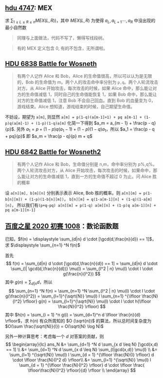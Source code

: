 
## [hdu 4747](http://acm.hdu.edu.cn/showproblem.php?pid=4747): MEX

求 $\sum_{1 \leq L \leq R \leq n} MEX(L, R)$)，其中 $MEX(L, R)$ 为使得 $a_L, a_{L + 1} \cdots, a_{R}$ 中没出现的最小自然数

> 同理与上面做法，代码不写了，懒得写线段树。

> 有的 MEX 定义包含 0, 有的不包含，无所谓啦。

## [HDU 6838 Battle for Wosneth](http://acm.hdu.edu.cn/showproblem.php?pid=6838)
> 有两个人记作 Alice 和 Bob，Alice 的生命值很高，所以可以认为是无限的，Bob 的生命值为 m。两个人的攻击命中率分别为 `p,q`。两个人轮流攻击对方。从 Alice 开始攻击，每次攻击的时候，如果 Alice 命中，那么能让对方的生命值减低 1，同时自己的生命值能恢复 1，如果 Bob 命中，那么能让对方的生命值减低 1，注意 Bob 不会自己回血。直到 Bob 的血量变为 0，游戏结束。Alice 想知道，游戏结束的时候，自己期望生命值。


不妨设，期望为 `a[m]`, 则显然 
`a[m] = p(1-q)(a[m-1]+1) + pq a[m-1] + (1-p)q(a[m]-1) + (1-p)(1-q)a[m]`
化简一下得到 $a_m =  a_{m - 1} + \frac{p - q}{p}$. 另外 $a_1 = p + (1 - p) q (a_1 - 1)  + (1 - p) (1 - q) a_1$，所以 $a_1 = \frac{p - q + pq}{p}$ 即 $a_m = \frac{p - q}{p} m + q$


## [HDU 6842 Battle for Wosneth2](http://acm.hdu.edu.cn/showproblem.php?pid=6842)
> 有两个人记作 Alice 和 Bob，生命值分别是 n,m，命中率分别为 p%,q%。两个人轮流攻击对方，从 Alice 开始攻击，每次攻击的时候，如果命中，那么能让对方的生命值减低 1，直到一方的生命值不超过 0 为止。问 Alice 胜的概率

设 `a[n][m], b[m][n]` 分别表示表示 Alice, Bob 胜的概率。则
`a[n][m] = p(1-b[n][m]) + (1-p)(1-b[n][m])`，
`b[n][m] = q(1-a[m-1][n] + (1-q)(1-a[m][n]`，
所以我们有`(p+q-pq) a[n][m] = p(1-q) a[m][n] + (1-p)q a[m-1][n] + pq a[m-1][n-1]`



## [百度之星 2020 初赛 1008](http://bestcoder.hdu.edu.cn/contests/contest_showproblem.php?cid=889&pid=1008)：数论函数题

已知，$f(n) = \displaystyle \sum_{d|n} d \cdot [\gcd(d,\frac{n}{d}) == 1]$，求 $\displaystyle \sum_{n=1} ^N f(n)$

首先 
$$
f(n) = \sum_{d|n} d \cdot [\gcd(d,\frac{n}{d}) == 1] = \sum_{d|n} d \cdot \sum_{l| \gcd(d,\frac{n}{d})} \mu(l) = \sum_{l^2 | n} \mu(l) \cdot l \cdot g(\frac{n}{l^2})
$$
其中 $g(n) = \displaystyle \sum_{d|n} d$，所以 
$$
\sum_{n=1} ^N f(n) = \sum_{n=1} ^N \sum_{l^2 | n} \mu(l) \cdot l \cdot g(\frac{n}{l^2}) = \sum_{l=1}^{\sqrt{N}} \mu(l) l \sum_{n=1} ^{\lfloor \frac{N}{l^2} \rfloor} g(n) = \sum_{l=1}^{\sqrt{N}} \mu(l) \cdot l \cdot h(\lfloor \frac{N}{l^2} \rfloor)
$$
其中 $h(n) = \sum_{i = 1} ^n g(i) = \sum_{d=1}^n d \lfloor \frac{n}{d} \rfloor$，求 $h(n)$ 有众所周知的 $O (\sqrt{n})$ 的算法，所以总时间复杂度为 $O(\sum \frac{\sqrt{N}}{l}) = O(\sqrt{N} \log N)$

另外一种计算思考：考虑每一个 $d$ 对答案的贡献，则 
$$
\begin{array}{lc}
ans_N &= \sum_{d=1} ^N d \sum_{x d \leq N}  [\gcd(x,d) == 1] \\
&=  \sum_{d=1} ^N d \sum_{x d \leq N}  \sum_{l|gcd(x,d)} \mu(l) \\
&= \sum_{l=1} ^{\sqrt{N}} \mu(l) l \sum_{d = 1} ^{\lfloor \frac{N}{l} \rfloor}  d \cdot \lfloor \frac{N}{l^2 d} \rfloor\\
&= \sum_{l=1} ^{\sqrt{N}} \mu(l) l \sum_{d = 1} ^{\lfloor \frac{N}{l^2} \rfloor} d \cdot \lfloor \frac{ \lfloor\frac{N}{l^2} \rfloor}{d} \rfloor \\
\end{array}
$$
